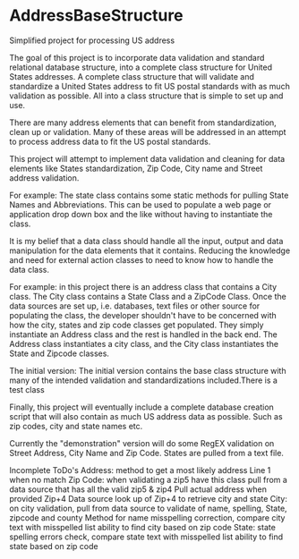 # AddressBaseStructure
Simplified project for processing US address

The goal of this project is to incorporate data validation and standard relational database structure, into a complete 
class structure for United States addresses. A complete class structure that will validate and standardize a United States 
address to fit US postal standards with as much validation as possible. 
All into a class structure that is simple to set up and use. 

There are many address elements that can benefit from standardization, clean up or validation. 
Many of these areas will be addressed in an attempt to process address data to fit the 
US postal standards.

This project will attempt to implement data validation and cleaning for data elements like States standardization,
Zip Code, City name and Street address validation.

For example: The state class contains some static methods for pulling State Names and Abbreviations. 
This can be used to populate a web page or application drop down box and the like without having to 
instantiate the class.

It is my belief that a data class should handle all the input, output and data manipulation for the data elements
that it contains. Reducing the knowledge and need for external action classes to need to know how to handle the data class.

For example: in this project  there is an address class that contains a City class. The City class contains a State Class and
a ZipCode Class. Once the data sources are set up, i.e. databases, text files or other source for populating the class, 
the developer shouldn't have to be concerned with how the city, states and zip code classes get populated. 
They simply instantiate an Address class and the rest is handled in the back end. The Address class instantiates a city class, and the City class instantiates the State and Zipcode classes.

The initial version:
  The initial version contains the base class structure with many of the intended validation and standardizations included.There is a test class

Finally, this project will eventually include a complete database creation script that will also contain as much US 
address data as possible. Such as zip codes, city and state names etc.

Currently the "demonstration" version will do some RegEX validation on Street Address, City Name and Zip Code. States are pulled from a text file.

Incomplete ToDo's 
  Address:
    method to get a most likely address Line 1 when no match
  Zip Code:
    when validating a zip5 have this class pull from a data source that has all the valid zip5 & zip4
    Pull actual address when provided Zip+4
    Data source look up of Zip+4 to retrieve city and state
  City:
    on city validation, pull from data source to validate of name, spelling, State, zipcode and county
    Method for name misspelling correction, compare city text with misspelled list
    ability to find city based on zip code
  State:
    state spelling errors check, compare state text with misspelled list
    ability to find state based on zip code
